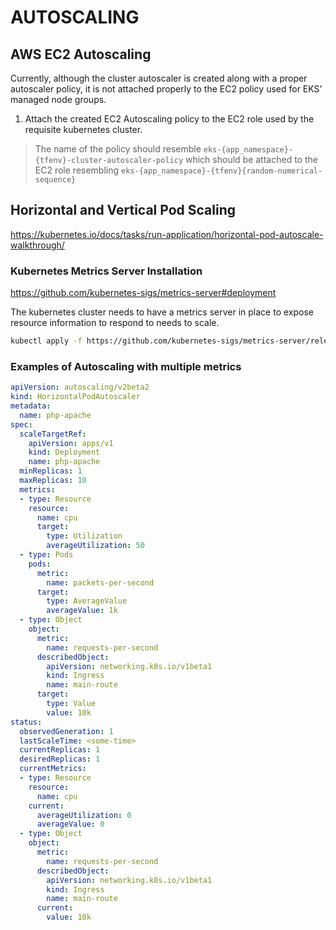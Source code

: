 # AUTOSCALING

## AWS EC2 Autoscaling
Currently, although the cluster autoscaler is created along with a proper autoscaler policy, it is not attached properly to the EC2 policy used for EKS' managed node groups.

1. Attach the created EC2 Autoscaling policy to the EC2 role used by the requisite kubernetes cluster.
> The name of the policy should resemble `eks-{app_namespace}-{tfenv}-cluster-autoscaler-policy` which should be attached to the EC2 role resembling `eks-{app_namespace}-{tfenv}{random-numerical-sequence}`

##  Horizontal and Vertical Pod Scaling
https://kubernetes.io/docs/tasks/run-application/horizontal-pod-autoscale-walkthrough/

### Kubernetes Metrics Server Installation
https://github.com/kubernetes-sigs/metrics-server#deployment

The kubernetes cluster needs to have a metrics server in place to expose resource information to respond to needs to scale.

```bash
kubectl apply -f https://github.com/kubernetes-sigs/metrics-server/releases/latest/download/components.yaml
```

### Examples of Autoscaling with multiple metrics
```yaml
apiVersion: autoscaling/v2beta2
kind: HorizontalPodAutoscaler
metadata:
  name: php-apache
spec:
  scaleTargetRef:
    apiVersion: apps/v1
    kind: Deployment
    name: php-apache
  minReplicas: 1
  maxReplicas: 10
  metrics:
  - type: Resource
    resource:
      name: cpu
      target:
        type: Utilization
        averageUtilization: 50
  - type: Pods
    pods:
      metric:
        name: packets-per-second
      target:
        type: AverageValue
        averageValue: 1k
  - type: Object
    object:
      metric:
        name: requests-per-second
      describedObject:
        apiVersion: networking.k8s.io/v1beta1
        kind: Ingress
        name: main-route
      target:
        type: Value
        value: 10k
status:
  observedGeneration: 1
  lastScaleTime: <some-time>
  currentReplicas: 1
  desiredReplicas: 1
  currentMetrics:
  - type: Resource
    resource:
      name: cpu
    current:
      averageUtilization: 0
      averageValue: 0
  - type: Object
    object:
      metric:
        name: requests-per-second
      describedObject:
        apiVersion: networking.k8s.io/v1beta1
        kind: Ingress
        name: main-route
      current:
        value: 10k
```
